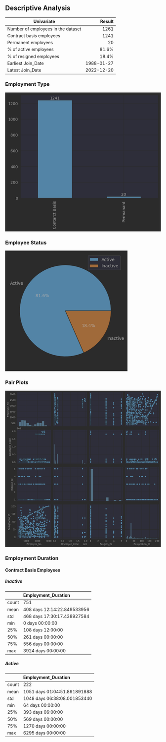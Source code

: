 ## Descriptive Analysis

| Univariate                         |     Result |
|------------------------------------|-----------:|
| Number of employees in the dataset |       1261 |
| Contract basis employees           |       1241 |
| Permanent employees                |         20 |
| % of active employees              |      81.6% |
| % of resigned employees            |      18.4% |
| Earliest Join_Date                 | 1988-01-27 |
| Latest Join_Date                   | 2022-12-20 |


### Employment Type
![img.png](images/img.png)

### Employee Status
![img_1.png](images/img_1.png)

### Pair Plots
![img_2.png](images/img_2.png)

### Employment Duration

#### Contract Basis Employees

##### Inactive

|       | Employment\_Duration        |
|:------|:----------------------------|
| count | 751                         |
| mean  | 408 days 12:14:22.849533956 |
| std   | 468 days 17:30:17.438927584 |
| min   | 0 days 00:00:00             |
| 25%   | 108 days 12:00:00           |
| 50%   | 261 days 00:00:00           |
| 75%   | 556 days 00:00:00           |
| max   | 3924 days 00:00:00          |


##### Active

|       | Employment\_Duration         |
|:------|:-----------------------------|
| count | 222                          |
| mean  | 1051 days 01:04:51.891891888 |
| std   | 1048 days 06:38:08.001853440 |
| min   | 64 days 00:00:00             |
| 25%   | 393 days 06:00:00            |
| 50%   | 569 days 00:00:00            |
| 75%   | 1270 days 00:00:00           |
| max   | 6295 days 00:00:00           |
